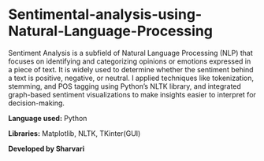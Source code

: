 # Sentimental-analysis-using-Natural-Language-Processing
Sentiment Analysis is a subfield of Natural Language Processing (NLP) that focuses on identifying and categorizing opinions or emotions expressed in a piece of text. It is widely used to determine whether the sentiment behind a text is positive, negative, or neutral.
I applied techniques like tokenization, stemming, and POS tagging using Python’s NLTK library, and integrated graph-based sentiment visualizations to make insights easier to interpret for decision-making.

**Language used:** Python 

**Libraries:** Matplotlib, NLTK, TKinter(GUI)

**Developed by Sharvari**
